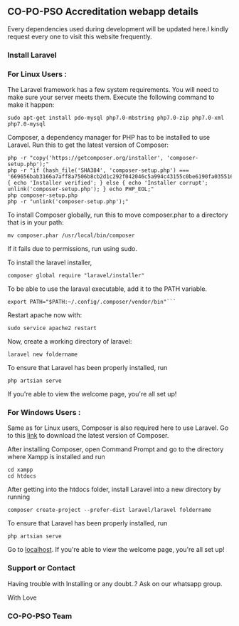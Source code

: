 ## CO-PO-PSO Accreditation webapp details

Every dependencies used during development will be updated here.I kindly request every one to visit this website frequently.

### Install Laravel

### For Linux Users :
The Laravel framework has a few system requirements. You will need to make sure your server meets them. Execute the following command to make it happen:

```
sudo apt-get install pdo-mysql php7.0-mbstring php7.0-zip php7.0-xml php7.0-mysql 
```

Composer, a dependency manager for PHP has to be installed to use Laravel. Run this to get the latest version of Composer:

```
php -r "copy('https://getcomposer.org/installer', 'composer-setup.php');"
php -r "if (hash_file('SHA384', 'composer-setup.php') === '669656bab3166a7aff8a7506b8cb2d1c292f042046c5a994c43155c0be6190fa0355160742ab2e1c88d40d5be660b410') { echo 'Installer verified'; } else { echo 'Installer corrupt'; unlink('composer-setup.php'); } echo PHP_EOL;"
php composer-setup.php
php -r "unlink('composer-setup.php');"
```

To install Composer globally, run this to move composer.phar to a directory that is in your path:

```
mv composer.phar /usr/local/bin/composer
```

If it fails due to permissions, run using sudo. 

To install the laravel installer, 

```
composer global require "laravel/installer"
```

To be able to use the laraval executable, add it to the PATH variable. 

```
export PATH="$PATH:~/.config/.composer/vendor/bin"```
```

Restart apache now with:

```
sudo service apache2 restart
```

Now, create a working directory of laravel:

```
laravel new foldername
```

To ensure that Laravel has been properly installed, run 

```
php artsian serve
```

If you're able to view the welcome page, you're all set up!

### For Windows Users : 

Same as for Linux users, Composer is also required here to use Laravel. Go to this [link](https://getcomposer.org/Composer-Setup.exe) to download the latest version of Composer.

After installing Composer, open Command Prompt and go to the directory where Xampp is installed and run

```
cd xampp
cd htdocs
```

After getting into the htdocs folder, install Laravel into a new directory by running 

```
composer create-project --prefer-dist laravel/laravel foldername
```

To ensure that Laravel has been properly installed, run 

```
php artsian serve
```

Go to [localhost](http://localhost:8000). If you're able to view the welcome page, you're all set up!


### Support or Contact

Having trouble with Installing or any doubt..?
Ask on our whatsapp group.

With 
Love
### CO-PO-PSO Team
